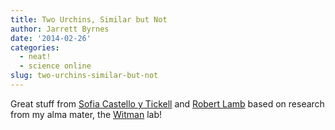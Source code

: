 ```yaml
---
title: Two Urchins, Similar but Not
author: Jarrett Byrnes
date: '2014-02-26'
categories:
  - neat!
  - science online
slug: two-urchins-similar-but-not
---
```


Great stuff from [Sofia Castello y Tickell](http://www.witmanlab.com/sofia-castello-y-tickell.html) and [Robert Lamb](http://www.witmanlab.com/robert-lamb.html) based on research from my alma mater, the [Witman](http://www.witmanlab.com/) lab!
